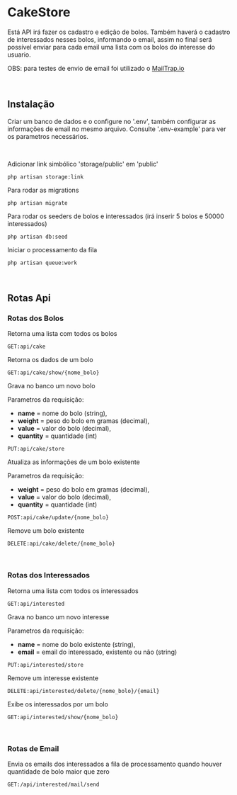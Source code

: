 # CakeStore

Está API irá fazer os cadastro e edição de bolos. Também haverá o cadastro de interessados nesses bolos, informando o email, assim no final será possível enviar para cada email uma lista com os bolos do interesse do usuario.


OBS: para testes de envio de email foi utilizado o <a href="https://mailtrap.io/">MailTrap.io</a>

<br>

## Instalação

Criar um banco de dados e o configure no '.env', também configurar as informações de email no mesmo arquivo. Consulte '.env-example' para ver os parametros necessários.

<br>

Adicionar link simbólico 'storage/public' em 'public'
```
php artisan storage:link
```

Para rodar as migrations
```
php artisan migrate
```

Para rodar os seeders de bolos e interessados (irá inserir 5 bolos e 50000 interessados)
```
php artisan db:seed
```


Iniciar o processamento da fila
```
php artisan queue:work
```





<br>


## Rotas Api

### **Rotas dos Bolos**
Retorna uma lista com todos os bolos
```
GET:api/cake
```

Retorna os dados de um bolo
```
GET:api/cake/show/{nome_bolo}
```

Grava no banco um novo bolo

Parametros da requisição: 
* **name** = nome do bolo (string), 
* **weight** = peso do bolo em gramas (decimal),
* **value** = valor do bolo (decimal), 
* **quantity** = quantidade (int)

```
PUT:api/cake/store
```


Atualiza as informações de um bolo existente

Parametros da requisição: 
* **weight** = peso do bolo em gramas (decimal),
* **value** = valor do bolo (decimal), 
* **quantity** = quantidade (int)

```
POST:api/cake/update/{nome_bolo}
```

Remove um bolo existente
```
DELETE:api/cake/delete/{nome_bolo}
```






<br>

### **Rotas dos Interessados**

Retorna uma lista com todos os interessados
```
GET:api/interested
```

Grava no banco um novo interesse

Parametros da requisição: 
* **name** = nome do bolo existente (string), 
* **email** = email do interessado, existente ou não (string)

```
PUT:api/interested/store
```

Remove um interesse existente
```
DELETE:api/interested/delete/{nome_bolo}/{email}
```

Exibe os interessados por um bolo
```
GET:api/interested/show/{nome_bolo}
```




<br>

### **Rotas de Email**
Envia os emails dos interessados a fila de processamento quando houver quantidade de bolo maior que zero
```
GET:/api/interested/mail/send
```



